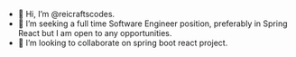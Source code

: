 - 👋 Hi, I’m @reicraftscodes.
- 🌱 I’m seeking a full time Software Engineer position, preferably in Spring React but I am open to any opportunities. 
- 💞️ I’m looking to collaborate on spring boot react project.

<!---
reicraftscodes/reicraftscodes is a ✨ special ✨ repository because its `README.md` (this file) appears on your GitHub profile.
You can click the Preview link to take a look at your changes.
--->
